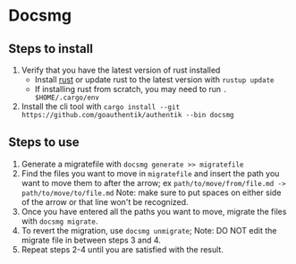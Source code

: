 # Docsmg

## Steps to install

1. Verify that you have the latest version of rust installed
    - Install [rust](rustup.rs) or update rust to the latest version with `rustup update`
    - If installing rust from scratch, you may need to run `. $HOME/.cargo/env`
2. Install the cli tool with `cargo install --git https://github.com/goauthentik/authentik --bin docsmg`

## Steps to use

1. Generate a migratefile with `docsmg generate >> migratefile`
2. Find the files you want to move in `migratefile` and insert the path you want to move them to after the arrow; ex `path/to/move/from/file.md -> path/to/move/to/file.md` Note: make sure to put spaces on either side of the arrow or that line won't be recognized.
3. Once you have entered all the paths you want to move, migrate the files with `docsmg migrate`.
4. To revert the migration, use `docsmg unmigrate`; Note: DO NOT edit the migrate file in between steps 3 and 4.
5. Repeat steps 2-4 until you are satisfied with the result.
